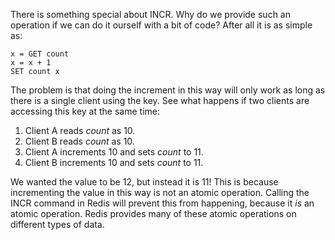 There is something special about INCR.  Why do we provide such an operation if
we can do it ourself with a bit of code? After all it is as simple as:

    x = GET count
    x = x + 1
    SET count x

The problem is that doing the increment in this way will only work as long as
there is a single client using the key. See what happens if two clients are
accessing this key at the same time:

1. Client A reads *count* as 10.
2. Client B reads *count* as 10.
3. Client A increments 10 and sets *count* to 11.
4. Client B increments 10 and sets *count* to 11.

We wanted the value to be 12, but instead it is 11! This is because
incrementing the value in this way is not an atomic operation.  Calling the
INCR command in Redis will prevent this from happening, because it *is* an
atomic operation. Redis provides many of these atomic operations on different
types of data.
